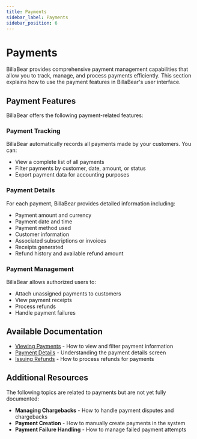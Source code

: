 ```yaml
---
title: Payments
sidebar_label: Payments
sidebar_position: 6
---
```


# Payments

BillaBear provides comprehensive payment management capabilities that allow you to track, manage, and process payments efficiently. This section explains how to use the payment features in BillaBear's user interface.

## Payment Features

BillaBear offers the following payment-related features:

### Payment Tracking

BillaBear automatically records all payments made by your customers. You can:

* View a complete list of all payments
* Filter payments by customer, date, amount, or status
* Export payment data for accounting purposes

### Payment Details

For each payment, BillaBear provides detailed information including:

* Payment amount and currency
* Payment date and time
* Payment method used
* Customer information
* Associated subscriptions or invoices
* Receipts generated
* Refund history and available refund amount

### Payment Management

BillaBear allows authorized users to:

* Attach unassigned payments to customers
* View payment receipts
* Process refunds
* Handle payment failures

## Available Documentation

* [Viewing Payments](./viewing_payments) - How to view and filter payment information
* [Payment Details](./payment_details) - Understanding the payment details screen
* [Issuing Refunds](./issue_refund) - How to process refunds for payments

## Additional Resources

The following topics are related to payments but are not yet fully documented:

* **Managing Chargebacks** - How to handle payment disputes and chargebacks
* **Payment Creation** - How to manually create payments in the system
* **Payment Failure Handling** - How to manage failed payment attempts